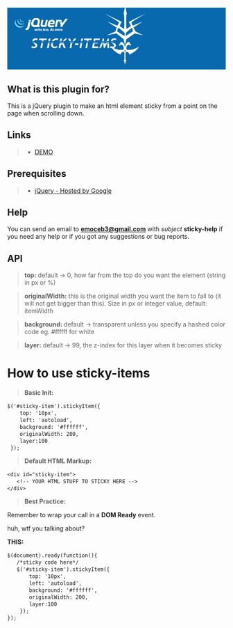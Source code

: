 ![Home Image](https://raw.githubusercontent.com/Ragers/sticky-items/master/res/img/sticky-items.jpg)

## What is this plugin for?
This is a jQuery plugin to make an html element sticky from a point on the page when scrolling down.


## Links
> * [ DEMO ](https://ragers.github.io/sticky-items/)

## Prerequisites
> * [jQuery - Hosted by Google](https://developers.google.com/speed/libraries/)

## Help
 
 You can send an email to **emoceb3@gmail.com** with _subject_ **sticky-help** if you need any help or if you got any suggestions or bug reports.
 
## API
 >**top:** default -> 0, how far from the top do you want the element (string in px or %)

 >**originalWidth:** this is the original width you want the item to fall to (it will not get bigger than this). Size in px or integer value, default: itemWidth
 
 >**background:** default -> transparent unless you specify a hashed color code eg. #ffffff for white
 
 >**layer:** default -> 99, the z-index for this layer when it becomes sticky
 
# How to use sticky-items
>**Basic Init:**

```
$('#sticky-item').stickyItem({
    top: '10px',
    left: 'autoload',
    background: '#ffffff', 
    originalWidth: 200,
    layer:100
 });
 ```
 
 >**Default HTML Markup:**
 
 ```
 <div id="sticky-item">
    <!-- YOUR HTML STUFF TO STICKY HERE -->
 </div>
 ```
 
 >**Best Practice:**
 
 Remember to wrap your call in a **DOM Ready** event.
 
 huh, wtf you talking about?
 
 **THIS:**
 
 ```
 $(document).ready(function(){
    /*sticky code here*/
    $('#sticky-item').stickyItem({
        top: '10px',
        left: 'autoload',
        background: '#ffffff', 
        originalWidth: 200,
        layer:100
     });
});
```